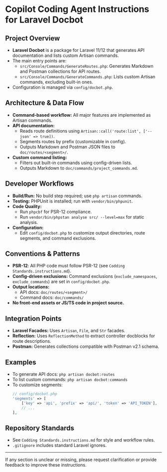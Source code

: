 # Copilot Coding Agent Instructions for Laravel Docbot

## Project Overview

- **Laravel Docbot** is a package for Laravel 11/12 that generates API documentation and lists custom Artisan commands.
- The main entry points are:
  - `src/Console/Commands/GenerateRoutes.php`: Generates Markdown and Postman collections for API routes.
  - `src/Console/Commands/GenerateCommands.php`: Lists custom Artisan commands, excluding built-in ones.
- Configuration is managed via `config/docbot.php`.

## Architecture & Data Flow

- **Command-based workflow:** All major features are implemented as Artisan commands.
- **API documentation:**
  - Reads route definitions using `Artisan::call('route:list', ['--json' => true])`.
  - Segments routes by prefix (customizable in config).
  - Outputs Markdown and Postman JSON files to `doc/routes/<segment>/`.
- **Custom command listing:**
  - Filters out built-in commands using config-driven lists.
  - Outputs Markdown to `doc/commands/project_commands.md`.

## Developer Workflows

- **Build/Run:** No build step required; use `php artisan` commands.
- **Testing:** PHPUnit is installed; run with `vendor/bin/phpunit`.
- **Code Quality:**
  - Run `phpcbf` for PSR-12 compliance.
  - Run `vendor/bin/phpstan analyse src/ --level=max` for static analysis.
- **Configuration:**
  - Edit `config/docbot.php` to customize output directories, route segments, and command exclusions.

## Conventions & Patterns

- **PSR-12**: All PHP code must follow PSR-12 (see `Codding Standards.instructions.md`).
- **Config-driven exclusions:** Command exclusions (`exclude_namespaces`, `exclude_commands`) are set in `config/docbot.php`.
- **Output locations:**
  - API docs: `doc/routes/<segment>/`
  - Command docs: `doc/commands/`
- **No front-end assets or JS/TS code in project source.**

## Integration Points

- **Laravel Facades:** Uses `Artisan`, `File`, and `Str` facades.
- **Reflection:** Uses `ReflectionMethod` to extract controller docblocks for route descriptions.
- **Postman:** Generates collections compatible with Postman v2.1 schema.

## Examples

- To generate API docs: `php artisan docbot:routes`
- To list custom commands: `php artisan docbot:commands`
- To customize segments:
  ```php
  // config/docbot.php
  'segments' => [
      ['key' => 'api', 'prefix' => 'api/', 'token' => 'API_TOKEN'],
      // ...
  ],
  ```

## Repository Standards

- See `Codding Standards.instructions.md` for style and workflow rules.
- `.gitignore` includes standard Laravel ignores.

---

If any section is unclear or missing, please request clarification or provide feedback to improve these instructions.
